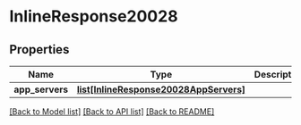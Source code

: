 # InlineResponse20028

## Properties
Name | Type | Description | Notes
------------ | ------------- | ------------- | -------------
**app_servers** | [**list[InlineResponse20028AppServers]**](InlineResponse20028AppServers.md) |  | [optional] 

[[Back to Model list]](../README.md#documentation-for-models) [[Back to API list]](../README.md#documentation-for-api-endpoints) [[Back to README]](../README.md)

